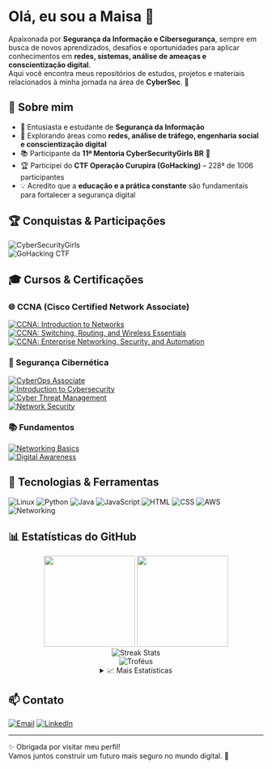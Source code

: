 # Olá, eu sou a Maisa 👋

Apaixonada por **Segurança da Informação e Cibersegurança**, sempre em busca de novos aprendizados, desafios e oportunidades para aplicar conhecimentos em **redes, sistemas, análise de ameaças e conscientização digital**.  
Aqui você encontra meus repositórios de estudos, projetos e materiais relacionados à minha jornada na área de **CyberSec**. 🔐

## 📕 Sobre mim

- 🔐 Entusiasta e estudante de **Segurança da Informação**  
- 🎯 Explorando áreas como **redes, análise de tráfego, engenharia social e conscientização digital**  
- 📚 Participante da **11ª Mentoria CyberSecurityGirls BR** 💜  
- 🏆 Participei do **CTF Operação Curupira (GoHacking)** – 228ª de 1006 participantes  
- 💡 Acredito que a **educação e a prática constante** são fundamentais para fortalecer a segurança digital

## 🏆 Conquistas & Participações

![CyberSecurityGirls](https://img.shields.io/badge/CyberSecurityGirls-11%C2%AA%20Mentoria%202025-purple?logo=hackaday&logoColor=white)  
![GoHacking CTF](https://img.shields.io/badge/GoHacking-CTF%20Opera%C3%A7%C3%A3o%20Curupira%20%7C%20228%C2%AA%20de%201006-red?logo=target&logoColor=white)

## 🎓 Cursos & Certificações

### 🌐 CCNA (Cisco Certified Network Associate)
[![CCNA: Introduction to Networks](https://img.shields.io/badge/CCNA-Introduction%20to%20Networks-blue?logo=cisco&logoColor=white)](https://www.credly.com/badges/dcba2f7e-dfdc-43ed-8415-b7f7dfe62f33/public_url)  
[![CCNA: Switching, Routing, and Wireless Essentials](https://img.shields.io/badge/CCNA-Switching%20Routing%20Wireless%20Essentials-blue?logo=cisco&logoColor=white)](https://www.credly.com/badges/72aac080-07be-46be-800d-2adfe2810703/public_url)  
[![CCNA: Enterprise Networking, Security, and Automation](https://img.shields.io/badge/CCNA-Enterprise%20Networking%2C%20Security%20and%20Automation-blue?logo=cisco&logoColor=white)](https://www.credly.com/badges/7f42e6e8-02a3-40d9-94a3-707f39465c8d/public_url)

### 🔐 Segurança Cibernética
[![CyberOps Associate](https://img.shields.io/badge/CyberOps-Associate-blue?logo=cisco&logoColor=white)](https://www.credly.com/badges/55f0f9d3-8340-48b5-b381-f8049c996a4d/public_url)  
[![Introduction to Cybersecurity](https://img.shields.io/badge/Introduction%20to-Cybersecurity-green?logo=cisco&logoColor=white)](https://www.credly.com/badges/72caf674-82b6-4e38-840b-0fa2dd78e6dc/public_url)  
[![Cyber Threat Management](https://img.shields.io/badge/Cyber%20Threat-Management-green?logo=cisco&logoColor=white)](https://www.credly.com/badges/64d5f4df-51ef-464d-b413-ce84f36f4862/public_url)  
[![Network Security](https://img.shields.io/badge/Network-Security-blue?logo=cisco&logoColor=white)](https://www.credly.com/badges/19149abe-d67c-4c23-be8e-2d5e9d2b251f/public_url)

### 📚 Fundamentos
[![Networking Basics](https://img.shields.io/badge/Networking-Basics-blue?logo=cisco&logoColor=white)](https://www.credly.com/badges/edf787e6-0187-4080-a388-698bee0b8725/public_url)  
[![Digital Awareness](https://img.shields.io/badge/Digital-Awareness-purple?logo=cisco&logoColor=white)](https://www.credly.com/badges/8c12f0a6-3433-4482-96a1-cade43cf439c/public_url)

## 🚀 Tecnologias & Ferramentas

![Linux](https://img.shields.io/badge/Linux-gray?logo=linux&logoColor=white)
![Python](https://img.shields.io/badge/Python-blue?logo=python&logoColor=yellow)
![Java](https://img.shields.io/badge/Java-orange?logo=java&logoColor=white)
![JavaScript](https://img.shields.io/badge/JavaScript-black?logo=javascript&logoColor=yellow)
![HTML](https://img.shields.io/badge/HTML-red?logo=html5&logoColor=white)
![CSS](https://img.shields.io/badge/CSS-blue?logo=css3&logoColor=white)
![AWS](https://img.shields.io/badge/Amazon%20AWS-orange?logo=amazon-aws&logoColor=white)
![Networking](https://img.shields.io/badge/Networking-blueviolet?logo=cisco&logoColor=white)

## 📊 Estatísticas do GitHub

<div align="center">
  <img height="180em" src="https://github-readme-stats.vercel.app/api?username=maisareis&show_icons=true&theme=dracula&include_all_commits=true&count_private=true"/>
  <img height="180em" src="https://github-readme-stats.vercel.app/api/top-langs/?username=maisareis&layout=compact&langs_count=8&theme=dracula"/>
</div>

<div align="center">
  <img src="https://github-readme-streak-stats.herokuapp.com/?user=maisareis&theme=dracula" alt="Streak Stats"/>
</div>

<div align="center">
  <img src="https://github-profile-trophy.vercel.app/?username=maisareis&theme=dracula&no-frame=true&row=1&column=6" alt="Troféus"/>
</div>

<details align="center">
  <summary>📈 Mais Estatísticas</summary>
  <br>
  <img src="https://github-readme-activity-graph.vercel.app/graph?username=maisareis&theme=dracula&hide_border=true" alt="Gráfico de Atividade"/>
</details>

## 📫 Contato

<div>
  <a href="mailto:seuemail@exemplo.com"><img src="https://img.shields.io/badge/Email-D14836?logo=gmail&logoColor=white" alt="Email"/></a>
  <a href="https://www.linkedin.com/in/maisareisaraujo"><img src="https://img.shields.io/badge/LinkedIn-0077B5?logo=linkedin&logoColor=white" alt="LinkedIn"/></a>
</div>

---

✨ Obrigada por visitar meu perfil!  
Vamos juntos construir um futuro mais seguro no mundo digital. 🚀
